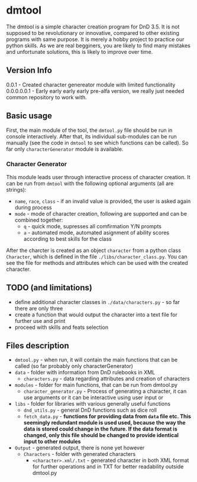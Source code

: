 # dmtool
The dmtool is a simple character creation program for DnD 3.5.
It is not supposed to be revolutionary or innovative, compared to other existing programs with same purpose. It is merely a hobby project to practice our python skills.
As we are real begginers, you are likely to find many mistakes and unfortunate solutions, this is likely to improve over time.

## Version Info
0.0.1 - Created character genereator module with limited functionality
0.0.0.0.0.1 - Early early early early pre-alfa version, we really just needed common repository to work with.

## Basic usage
First, the main module of the tool, the `dmtool.py` file should be run in console interactively.
After that, its individual sub-modules can be run manually (see the code in `dmtool` to see which functions can be called). 
So far only `characterGenerator` module is available.

### Character Generator
This module leads user through interactive process of character creation.
It can be run from `dmtool` with the following optional arguments (all are strings):
- `name`, `race`, `class` - if an invalid value is provided, the user is asked again during process
- `mode` - mode of character creation, following are supported and can be combined together:
  - `q` - quick mode, supresses all comfirmation Y/N prompts
  - `a` - automated mode, automated asignment of ability scores according to best skills for the class

After the charcter is created as an object `character` from a  python class `Character`, which is defined in the file `./libs/character_class.py`. You can see the file for methods and attributes which can be used with the created character. 

## TODO (and limitations)
- define additional character classes in `./data/characters.py` - so far there are only three
- create a function that would output the character into a text file for further use and print
- proceed with skills and feats selection

## Files description
- `dmtool.py` - when run, it will contain the main functions that can be called (so far probably only characterGenerator)
- `data` - folder with information from DnD rulebooks in XML
  - `characters.py` - data regarding attributes and creation of characters
- `modules` - folder for main functions, that can be run from dmtool.py
  - `character_generator.py` - Process of generating a character, it can use arguments or it can be interactive using user input or 
- `libs` - folder for libraries with various generally useful functions
  - `dnd_utils.py` -  general DnD functions such as dice roll
  - `fetch_data.py` - __functions for providing data from `data` file etc. This seemingly redundant module is used used, because the way the data is stored could change in the future. If the data format is changed, only this file should be changed to provide identical input to other modules__
- `Output` - generated output, there is none yet however 
  - `Characters` - folder with generated characters
    - `<character>.xml/.txt`  - generated character in both XML format for further operations and in TXT for better readability outside dmtool.py

